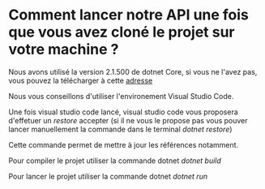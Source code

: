 # Comment lancer notre API une fois que vous avez cloné le projet sur votre machine ?

Nous avons utilisé la version 2.1.500 de dotnet Core, si vous ne l'avez pas, vous pouvez la télécharger à cette [adresse](https://dotnet.microsoft.com/download)

Nous vous conseillons d'utiliser l'environement Visual Studio Code.

Une fois visual studio code lancé, visual studio code vous proposera d'effetuer un *restore*
accepter (si il ne vous le propose pas vous pouver lancer manuellement la commande dans le terminal *dotnet restore*)

Cette commande permet de mettre à jour les références notamment.

Pour compiler le projet utiliser la commande dotnet *dotnet build*

Pour lancer le projet utiliser la commande dotnet *dotnet run*
